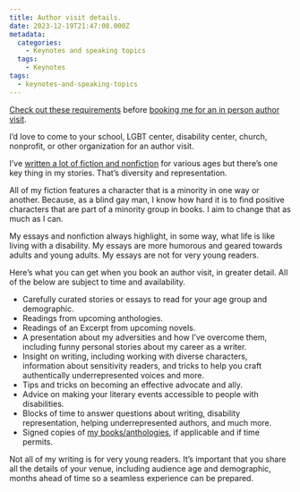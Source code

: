```yaml
---
title: Author visit details.
date: 2023-12-19T21:47:08.000Z
metadata:
  categories:
    - Keynotes and speaking topics
  tags:
    - Keynotes
tags:
  - keynotes-and-speaking-topics
---
```


[Check out these requirements](https://robertkingett.com/requirements/) before [booking me for an in person author visit](https://robertkingett.com/invite-me/).

I’d love to come to your school, LGBT center, disability center, church, nonprofit, or other organization for an author visit.

I’ve [written a lot of fiction and nonfiction](https://robertkingett.com/writings/) for various ages but there’s one key thing in my stories. That’s diversity and representation.

All of my fiction features a character that is a minority in one way or another. Because, as a blind gay man, I know how hard it is to find positive characters that are part of a minority group in books. I aim to change that as much as I can.

My essays and nonfiction always highlight, in some way, what life is like living with a disability. My essays are more humorous and geared towards adults and young adults. My essays are not for very young readers.

Here’s what you can get when you book an author visit, in greater detail. All of the below are subject to time and availability.

- Carefully curated stories or essays to read for your age group and demographic.
- Readings from upcoming anthologies.
- Readings of an Excerpt from upcoming novels.
- A presentation about my adversities and how I’ve overcome them, including funny personal stories about my career as a writer.
- Insight on writing, including working with diverse characters, information about sensitivity readers, and tricks to help you craft authentically underrepresented voices and more.
- Tips and tricks on becoming an effective advocate and ally.
- Advice on making your literary events accessible to people with disabilities.
- Blocks of time to answer questions about writing, disability representation, helping underrepresented authors, and much more.
- Signed copies of [my books/anthologies](https://robertkingett.com/books/), if applicable and if time permits.

Not all of my writing is for very young readers. It’s important that you share all the details of your venue, including audience age and demographic, months ahead of time so a seamless experience can be prepared.
